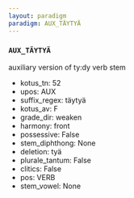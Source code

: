 ```yaml
---
layout: paradigm
paradigm: AUX_TÄYTYÄ
---
```

### ` AUX_TÄYTYÄ `

auxiliary version of ty:dy verb stem
* kotus_tn: 52
* upos: AUX
* suffix_regex: täytyä
* kotus_av: F
* grade_dir: weaken
* harmony: front
* possessive: False
* stem_diphthong: None
* deletion: tyä
* plurale_tantum: False
* clitics: False
* pos: VERB
* stem_vowel: None
